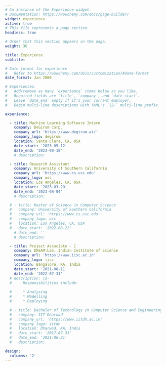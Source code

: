 ```yaml
---
# An instance of the Experience widget.
# Documentation: https://wowchemy.com/docs/page-builder/
widget: experience
active: true
# This file represents a page section.
headless: true

# Order that this section appears on the page.
weight: 30

title: Experience
subtitle:

# Date format for experience
#   Refer to https://wowchemy.com/docs/customization/#date-format
date_format: Jan 2006

# Experiences.
#   Add/remove as many `experience` items below as you like.
#   Required fields are `title`, `company`, and `date_start`.
#   Leave `date_end` empty if it's your current employer.
#   Begin multi-line descriptions with YAML's `|2-` multi-line prefix.

experience:

  - title: Machine Learning Software Intern
    company: DeGirum Corp.
    company_url: 'https://www.degirum.ai/'
    company_logo: degirum
    location: Santa Clara, CA, USA
    date_start: '2023-05-12'
    date_end: '2023-08-18'
    # description: 

  - title: Research Assistant
    company: University of Southern California
    company_url: 'https://www.cs.usc.edu'
    company_logo: usc
    location: Los Angeles, CA, USA
    date_start: '2023-03-29'
    date_end: '2023-08-04'
    # description: 

  # - title: Master of Science in Computer Science
  #   company: University of Southern California
  #   company_url: 'https://www.cs.usc.edu'
  #   company_logo: usc
  #   location: Los Angeles, CA, USA
  #   date_start: '2022-08-22'
    # date_end: ''
    # description: 

  - title: Project Associate - I
    company: DREAM:Lab, Indian Institute of Science
    company_url: 'https://www.iisc.ac.in'
    company_logo: iisc
    location: Bangalore, KA, India
    date_start: '2021-08-11'
    date_end: '2022-07-31'
  # description: |2-
  #     Responsibilities include:
        
  #     * Analysing
  #     * Modelling
  #     * Deploying

  # - title: Bachelor of Technology in Computer Science and Engineering
  #   company: IIT Dharwad
  #   company_url: 'https://www.iitdh.ac.in'
  #   company_logo: iitdh
  #   location: Dharwad, KA, India
  #   date_start: '2017-07-31'
  #   date_end: '2021-06-21'
  #   description: 

design:
  columns: '2'
---
```

